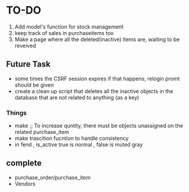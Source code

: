 # TO-DO
1. Add model's function for stock management 
2. keep track of sales in purchaseitems too
3. Make a page where all the deleted(inactive) items are, waiting to be reveived

## Future Task 
- some times the CSRF session expires if that happens, relogin promt should be given 
- create a clean up script that deletes all the inactive objects in the database that are not related to anything (as a key)

### Things 
- make ;; To increase quntity, there must be objects unassigned on the related purchase_item
- make trascition fucntion to handle consistency 
- in fend , is_active true is normal , false is muted gray  

## complete 
- purchase_order/purchase_item
- Vendors
